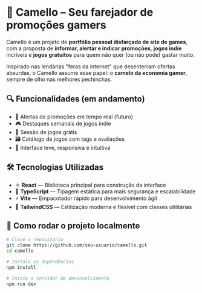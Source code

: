 # 🐫 Camello – Seu farejador de promoções gamers

Camello é um projeto de **portfólio pessoal disfarçado de site de games**, com a proposta de **informar, alertar e indicar promoções**, **jogos indie** incríveis e **jogos gratuitos** para quem não quer (ou não pode) gastar muito.

Inspirado nas lendárias "feras da internet" que desenterram ofertas absurdas, o Camello assume esse papel: o **camelo da economia gamer**, sempre de olho nas melhores pechinchas.

## 🔍 Funcionalidades (em andamento)

- 🛒 Alertas de promoções em tempo real (futuro)
- 🎮 Destaques semanais de jogos indie
- 💸 Sessão de jogos grátis
- 🗃️ Catálogo de jogos com tags e avaliações
- 🧠 Interface leve, responsiva e intuitiva

## 🛠️ Tecnologias Utilizadas

- ⚛️ **React** — Biblioteca principal para construção da interface
- 🧠 **TypeScript** — Tipagem estática para mais segurança e escalabilidade
- ⚡ **Vite** — Empacotador rápido para desenvolvimento ágil
- 🎨 **TailwindCSS** — Estilização moderna e flexível com classes utilitárias

## 🚀 Como rodar o projeto localmente

```bash
# Clone o repositório
git clone https://github.com/seu-usuario/camello.git
cd camello

# Instale as dependências
npm install

# Inicie o servidor de desenvolvimento
npm run dev
```

